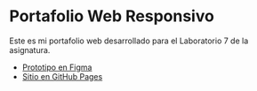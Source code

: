# Portafolio Web Responsivo

Este es mi portafolio web desarrollado para el Laboratorio 7 de la asignatura.

- [Prototipo en Figma](https://www.figma.com/file/xxx)
- [Sitio en GitHub Pages](https://mathsantill.github.io/PortafolioWebResponsivo/)
